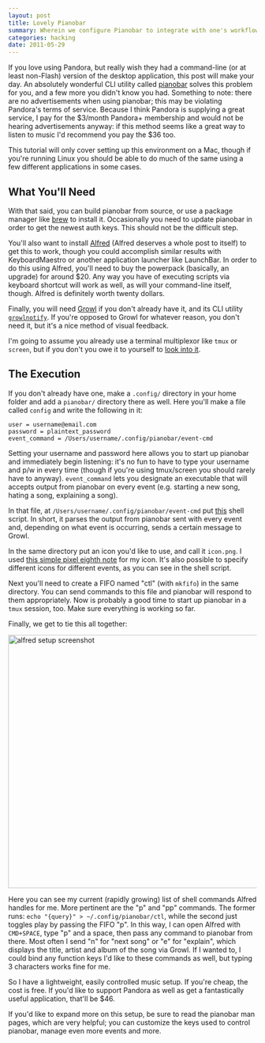 ```yaml
---
layout: post
title: Lovely Pianobar
summary: Wherein we configure Pianobar to integrate with one's workflow.
categories: hacking
date: 2011-05-29
---
```

If you love using Pandora, but really wish they had a command-line (or at least non-Flash) version of the desktop application, this post will make your day. An absolutely wonderful CLI utility called <a href="https://github.com/PromyLOPh/pianobar">pianobar</a> solves this problem for you, and a few more you didn't know you had. Something to note: there are no advertisements when using pianobar; this may be violating Pandora's terms of service. Because I think Pandora is supplying a great service, I pay for the <span>\$</span>3/month Pandora+ membership and would not be hearing advertisements anyway: if this method seems like a great way to listen to music I'd recommend you pay the <span>\$</span>36 too.

This tutorial will only cover setting up this environment on a Mac, though if you're running Linux you should be able to do much of the same using a few different applications in some cases.

## What You'll Need

With that said, you can build pianobar from source, or use a package manager like <a href="http://mxcl.github.com/homebrew/">brew</a> to install it. Occasionally you need to update pianobar in order to get the newest auth keys. This should not be the difficult step.

You'll also want to install <a href="http://www.alfredapp.com/">Alfred</a> (Alfred deserves a whole post to itself) to get this to work, though you could accomplish similar results with KeyboardMaestro or another application launcher like LaunchBar. In order to do this using Alfred, you'll need to buy the powerpack (basically, an upgrade) for around <span>$</span>20. Any way you have of executing scripts via keyboard shortcut will work as well, as will your command-line itself, though. Alfred is definitely worth twenty dollars.

Finally, you will need <a href="http://growl.info/">Growl</a> if you don't already have it, and its CLI utility <a href="http://growl.info/extras.php#growlnotify">`growlnotify`</a>. If you're opposed to Growl for whatever reason, you don't need it, but it's a nice method of visual feedback.

I'm going to assume you already use a terminal multiplexor like `tmux` or `screen`, but if you don't you owe it to yourself to <a href="http://blog.hawkhost.com/2010/06/28/tmux-the-terminal-multiplexer/">look into it</a>.

<h2>The Execution</h2>

If you don't already have one, make a `.config/` directory in your home folder and add a `pianobar/` directory there as well. Here you'll make a file called `config` and write the following in it:

    user = username@email.com
    password = plaintext_password
    event_command = /Users/username/.config/pianobar/event-cmd

Setting your username and password here allows you to start up pianobar and immediately begin listening: it's no fun to have to type your username and p/w in every time (though if you're using tmux/screen you should rarely have to anyway). `event_command` lets you designate an executable that will accepts output from pianobar on every event (e.g. starting a new song, hating a song, explaining a song).

In that file, at `/Users/username/.config/pianobar/event-cmd` put <a href="/resources/pianobar-event-cmd">this</a> shell script. In short, it parses the output from pianobar sent with every event and, depending on what event is occurring, sends a certain message to Growl.

In the same directory put an icon you'd like to use, and call it `icon.png`. I used <a href="http://www.iconfinder.com/icondetails/42087/64/music_icon">this simple pixel eighth note</a> for my icon. It's also possible to specify different icons for different events, as you can see in the shell script.

Next you'll need to create a FIFO named "ctl" (with `mkfifo`) in the same directory. You can send commands to this file and pianobar will respond to them appropriately. Now is probably a good time to start up pianobar in a `tmux` session, too. Make sure everything is working so far.

Finally, we get to tie this all together:

<img height="512" width="662" alt="alfred setup screenshot" src="/images/alfred-pianobar.png" />

Here you can see my current (rapidly growing) list of shell commands Alfred handles for me. More pertinent are the "p" and "pp" commands. The former runs: `echo "{query}" > ~/.config/pianobar/ctl`, while the second just toggles play by passing the FIFO "p". In this way, I can open Alfred with `CMD+SPACE`, type "p" and a space, then pass any command to pianobar from there. Most often I send "n" for "next song" or "e" for "explain", which displays the title, artist and album of the song via Growl. If I wanted to, I could bind any function keys I'd like to these commands as well, but typing 3 characters works fine for me.

So I have a lightweight, easily controlled music setup. If you're cheap, the cost is free. If you'd like to support Pandora as well as get a fantastically useful application, that'll be <span>$</span>46.

If you'd like to expand more on this setup, be sure to read the pianobar man pages, which are very helpful; you can customize the keys used to control pianobar, manage even more events and more.
